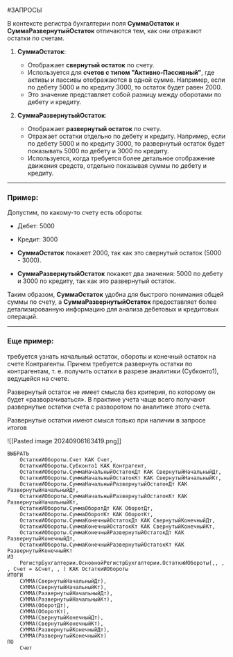 #ЗАПРОСЫ 

В контексте регистра бухгалтерии поля **СуммаОстаток** и **СуммаРазвернутыйОстаток** отличаются тем, как они отражают остатки по счетам.

1. **СуммаОстаток**:
   - Отображает **свернутый остаток** по счету.
   - Используется для **счетов с типом "Активно-Пассивный"**, где активы и пассивы отображаются в одной сумме. Например, если по дебету 5000 и по кредиту 3000, то остаток будет равен 2000.
   - Это значение представляет собой разницу между оборотами по дебету и кредиту.

2. **СуммаРазвернутыйОстаток**:
   - Отображает **развернутый остаток** по счету.
   - Отражает остатки отдельно по дебету и кредиту. Например, если по дебету 5000 и по кредиту 3000, то развернутый остаток будет показывать 5000 по дебету и 3000 по кредиту.
   - Используется, когда требуется более детальное отображение движения средств, отдельно показывая суммы по дебету и кредиту.

---
### Пример:
Допустим, по какому-то счету есть обороты:
- Дебет: 5000
- Кредит: 3000

- **СуммаОстаток** покажет 2000, так как это свернутый остаток (5000 - 3000).
- **СуммаРазвернутыйОстаток** покажет два значения: 5000 по дебету и 3000 по кредиту, так как это развернутый остаток. 

Таким образом, **СуммаОстаток** удобна для быстрого понимания общей суммы по счету, а **СуммаРазвернутыйОстаток** предоставляет более детализированную информацию для анализа дебетовых и кредитовых операций.

---
### Еще пример:
требуется узнать начальный остаток, обороты и конечный остаток на счете Контрагенты.
Причем требуется развернуть остатки по контрагентам, т. е. получить остатки в разрезе аналитики (Субконто1), ведущейся на счете.

Развернутый остаток не имеет смысла без критерия, по которому он будет «разворачиваться». В практике учета чаще всего получают развернутые остатки счета с разворотом по аналитике этого счета.

Развернутые остатки имеют смысл только при наличии
в запросе итогов

![[Pasted image 20240906163419.png]]
```bsl
ВЫБРАТЬ
	ОстаткиИОбороты.Счет КАК Счет,
	ОстаткиИОбороты.Субконто1 КАК Контрагент,
	ОстаткиИОбороты.СуммаНачальныйОстатокДт КАК СвернутыйНачальныйДт,
	ОстаткиИОбороты.СуммаНачальныйОстатокКт КАК СвернутыйНачальныйКт,
	ОстаткиИОбороты.СуммаНачальныйРазвернутыйОстатокДт КАК РазвернутыйНачальныйДт,
	ОстаткиИОбороты.СуммаНачальныйРазвернутыйОстатокКт КАК РазвернутыйНачальныйКт,
	ОстаткиИОбороты.СуммаОборотДт КАК ОборотДт,
	ОстаткиИОбороты.СуммаОборотКт КАК ОборотКт,
	ОстаткиИОбороты.СуммаКонечныйОстатокДт КАК СвернутыйКонечныйДт,
	ОстаткиИОбороты.СуммаКонечныйОстатокКт КАК СвернутыйКонечныйКт,
	ОстаткиИОбороты.СуммаКонечныйРазвернутыйОстатокДт КАК РазвернутыйКонечныйДт,
	ОстаткиИОбороты.СуммаКонечныйРазвернутыйОстатокКт КАК РазвернутыйКонечныйКт
ИЗ
	РегистрБухгалтерии.ОсновнойРегистрБухгалтерии.ОстаткиИОбороты(,, , , Счет = &Счет, , ) КАК ОстаткиИОбороты
ИТОГИ
	СУММА(СвернутыйНачальныйДт),
	СУММА(СвернутыйНачальныйКт),
	СУММА(РазвернутыйНачальныйДт),
	СУММА(РазвернутыйНачальныйКт),
	СУММА(ОборотДт),
	СУММА(ОборотКт),
	СУММА(СвернутыйКонечныйДт),
	СУММА(СвернутыйКонечныйКт),
	СУММА(РазвернутыйКонечныйДт),
	СУММА(РазвернутыйКонечныйКт)
ПО
	Счет
```